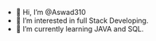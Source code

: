 - 👋 Hi, I’m @Aswad310
- 👀 I’m interested in full Stack Developing.
- 🌱 I’m currently learning JAVA and SQL.
<!---
Aswad310/Aswad310 is a ✨ special ✨ repository because its `README.md` (this file) appears on your GitHub profile.
You can click the Preview link to take a look at your changes.
--->
